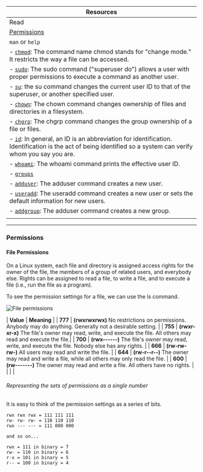 | Resources |
| ----------- |
| Read |
| [Permissions](http://linuxcommand.org/lc3_lts0090.php) |
| `man` or `help` |
| - [`chmod`](https://www.computerhope.com/unix/uchmod.htm): The command name chmod stands for "change mode." It restricts the way a file can be accessed. |
| - [`sudo`](https://www.computerhope.com/unix/sudo.htm): The sudo command ("superuser do") allows a user with proper permissions to execute a command as another user. |
| - [`su`](https://www.computerhope.com/unix/usu.htm): the su command changes the current user ID to that of the superuser, or another specified user. |
| - [`chown`](https://www.computerhope.com/unix/uchown.htm): The chown command changes ownership of files and directories in a filesystem. |
| - [`chgrp`](https://www.computerhope.com/unix/uchgrp.htm): The chgrp command changes the group ownership of a file or files. |
| - [`id`](https://www.computerhope.com/jargon/u/username.htm): In general, an ID is an abbreviation for identification. Identification is the act of being identified so a system can verify whom you say you are. |
| - [`whoami`](https://www.computerhope.com/unix/whoami.htm): The whoami command prints the effective user ID. |
| - [`groups`](https://www.computerhope.com/jargon/g/group.htm) |
| - [`adduser`](https://www.computerhope.com/unix/adduser.htm): The adduser command creates a new user. |
| - [`useradd`](): The useradd command creates a new user or sets the default information for new users. |
| - [`addgroup`](https://www.computerhope.com/unix/adduser.htm): The adduser command creates a new group. |
|  |

---

### Permissions
#### File Permissions

On a Linux system, each file and directory is assigned access rights for the owner of the file, the members of a group of related users, and everybody else. Rights can be assigned to read a file, to write a file, and to execute a file (i.e., run the file as a program).

To see the permission settings for a file, we can use the ls command.

![File permissions](http://linuxcommand.org/images/file_permissions.png)

| **Value** | **Meaning** |
| **777** | **(rwxrwxrwx)** No restrictions on permissions. Anybody may do anything. Generally not a desirable setting. |
| **755** | **(rwxr-xr-x)** The file's owner may read, write, and execute the file. All others may read and execute the file.|
| **700** | **(rwx------)** The file's owner may read, write, and execute the file. Nobody else has any rights. |
| **666** | **(rw-rw-rw-)** All users may read and write the file. |
| **644** | **(rw-r--r--)** The owner may read and write a file, while all others may only read the file. |
| **600** | **(rw-------)** The owner may read and write a file. All others have no rights. |
|  |  |

###### Representing the sets of permissions as a single number

It is easy to think of the permission settings as a series of bits.
```
rwx rwx rwx = 111 111 111
rw- rw- rw- = 110 110 110
rwx --- --- = 111 000 000

and so on...

rwx = 111 in binary = 7
rw- = 110 in binary = 6
r-x = 101 in binary = 5
r-- = 100 in binary = 4
```
